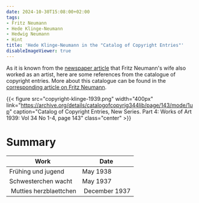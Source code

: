 ```yaml
---
date: 2024-10-30T15:08:00+02:00
tags:
- Fritz Neumann
- Hede Klinge-Neumann
- Hedwig Neumann
- Hint
title: 'Hede Klinge-Neumann in the "Catalog of Copyright Entries"'
disableImageViewer: true
---
```


As it is known from the [newspaper article](/post/fritz-neumann-spandauer-volksblatt-19-2-1972/) that Fritz Neumann's wife also worked as an artist, here are some references from the catalogue of copyright entries. More about this catalogue can be found in the [corresponding article on Fritz Neumann](/post/fritz-neumann-copyright-records/).

{{< figure src="copyright-klinge-1939.png" width="400px" link="https://archive.org/details/catalogofcopyrig344lib/page/143/mode/1up" caption="Catalog of Copyright Entries, New Series. Part 4: Works of Art 1939: Vol 34 No 1-4, page 143" class="center" >}}

# Summary

| Work                                      | Date           |
|-------------------------------------------|----------------|
| Frühing und jugend                        | May 1938       |
| Schwesterchen wacht                       | May 1937       |
| Mutties herzblaettchen                    | December 1937  |
